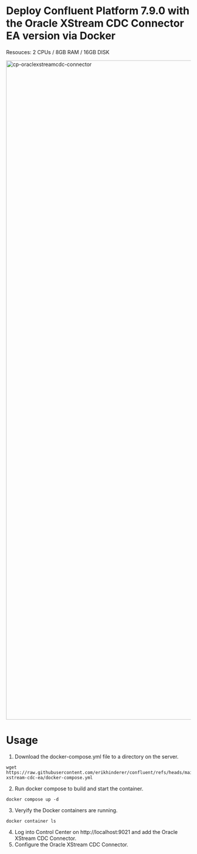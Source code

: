 # Deploy Confluent Platform 7.9.0 with the Oracle XStream CDC Connector EA version via Docker

Resouces: 2 CPUs / 8GB RAM / 16GB DISK

<img width="1792" alt="cp-oraclexstreamcdc-connector" src="https://github.com/user-attachments/assets/7535b2a8-1699-4680-8738-af929965d24a" />

# Usage
1. Download the docker-compose.yml file to a directory on the server.
```
wget https://raw.githubusercontent.com/erikhinderer/confluent/refs/heads/main/docker/oracle-xstream-cdc-ea/docker-compose.yml
```
2. Run docker compose to build and start the container.
```
docker compose up -d
```
3. Veryify the Docker containers are running.
```
docker container ls
```
4. Log into Control Center on http://localhost:9021 and add the Oracle XStream CDC Connector.
5. Configure the Oracle XStream CDC Connector.
